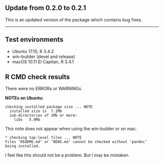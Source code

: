 ## Update from 0.2.0 to 0.2.1

This is an updated version of the package which contains bug fixes.

---

## Test environments

* Ubuntu 17.10, R 3.4.2
* win-builder (devel and release)
* macOS 10.11 El Capitan, R 3.4.1 

## R CMD check results

There were no ERRORs or WARNINGs

**NOTEs on Ubuntu:**

```
checking installed package size ... NOTE
  installed size is  7.1Mb
  sub-directories of 1Mb or more:
    libs   5.9Mb
```

This note does not appear when using the win-builder or on mac.

```
* checking top-level files ... NOTE
Files ‘README.md’ or ‘NEWS.md’ cannot be checked without ‘pandoc’ being installed.
```

I feel like this should not be a problem. But I may be mistaken.


